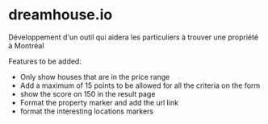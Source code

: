 # dreamhouse.io
Développement d'un outil qui aidera les particuliers à trouver une propriété à Montréal


Features to be added:
   * Only show houses that are in the price range
   * Add a maximum of 15 points to be allowed for all the criteria on the form
   * show the score on 150 in the result page
   * Format the property marker and add the url link
   * format the interesting locations markers

